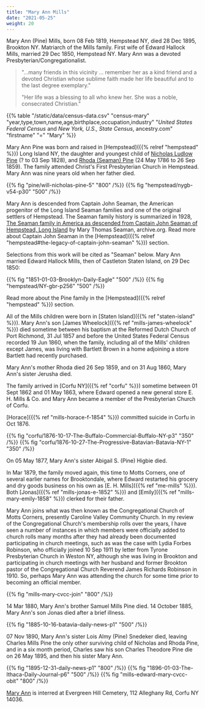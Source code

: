 ```yaml
---
title: "Mary Ann Mills"
date: "2021-05-25"
weight: 20
---
```

 
Mary Ann (Pine) Mills, born 08 Feb 1819, Hempstead NY, died 28 Dec 1895, Brookton NY. Matriarch of the Mills family. First wife of Edward Hallock Mills, married 29 Dec 1850, Hempstead NY. Mary Ann was a devoted Presbyterian/Congregationalist.

<!--more-->

<blockquote>
<p>"...many friends in this vicinity ... remember her as a kind friend and a devoted Christian whose sublime faith made her life beautiful and to the last degree exemplary."
</p>
<p>
"Her life was a blessing to all who knew her. She was a noble, consecrated Christian."
</p>
</blockquote>

 
{{% table "/static/data/census-data.csv" "census-mary" "year,type,town,name,age,birthplace,occupation,industry" "*United States Federal Census* and *New York, U.S., State Census*, ancestry.com" "firstname" "=" "Mary" %}}

Mary Ann Pine was born and raised in [Hempstead]({{% relref "hempstead" %}}) Long Island NY, the daughter and youngest child of [Nicholas Ludlow Pine](https://www.findagrave.com/memorial/108776395/nicholas-ludlow-pine) (? to 03 Sep 1828), and [Rhoda (Seaman) Pine](https://www.findagrave.com/memorial/108776309/rhoda-pine) (24 May 1786 to 26 Sep 1859). The family attended Christ's First Presbyterian Church in Hempstead. Mary Ann was nine years old when her father died. 

{{% fig "pine/will-nicholas-pine-5" "800" /%}}
{{% fig "hempstead/nygb-v54-p30" "500" /%}}

Mary Ann is descended from Captain John Seaman, the American progenitor of the Long Island Seaman families and one of the original settlers of Hempstead. The Seaman family history is summarized in 1928, [The Seaman family in America as descended from Captain John Seaman of Hempstead, Long Island](https://archive.org/details/seamanfamilyinam00seam/page/n15/mode/2up) by Mary Thomas Seaman, archive.org. Read more about Captain John Seaman in the [Hempstead]({{% relref "hempstead#the-legacy-of-captain-john-seaman" %}}) section.

Selections from this work will be cited as "Seaman" below. 
Mary Ann married Edward Hallock Mills, then of Castleton Staten Island, on 29 Dec 1850:

{{% fig "1851-01-03-Brooklyn-Daily-Eagle" "500" /%}}
{{% fig "hempstead/NY-gbr-p256" "500" /%}}

Read more about the Pine family in the [Hempstead]({{% relref "hempstead" %}}) section. 

All of the Mills children were born in [Staten Island]({{% ref "staten-island" %}}). Mary Ann's son [James Wheelock]({{% ref "mills-james-wheelock" %}}) died sometime between his baptism at the Reformed Dutch Church of Port Richmond, 31 Jul 1857 and before the United States Federal Census recorded 19 Jun 1860, when the family, including all of the Mills' children except James, was living with Bartlett Brown in a home adjoining a store Bartlett had recently purchased. 

Mary Ann's mother Rhoda died 26 Sep 1859, and on 31 Aug 1860, Mary Ann's sister Jerusha died. 

The family arrived in [Corfu NY]({{% ref "corfu" %}}) sometime between 01 Sept 1862 and 01 May 1863, where  Edward opened a new general store E. H. Mills & Co. and Mary Ann became a member of the Presbyterian Church of Corfu.

[Horace]({{% ref "mills-horace-f-1854" %}}) committed suicide in Corfu in Oct 
1876. 

<div class="cols">
{{% fig "corfu/1876-10-17-The-Buffalo-Commercial-Buffalo-NY-p3" "350" /%}}
{{% fig "corfu/1876-10-27-The-Progressive-Batavian-Batavia-NY-1" "350" /%}}
</div>

On 05 May 1877, Mary Ann's sister Abigail S. (Pine) Higbie died.

In Mar 1879, the family moved again, this time to Motts Corners, one of several earlier names for Brooktondale, where Edward restarted his grocery and dry goods business on his own as [E. H. Mills]({{% ref "me-mills" %}}). Both [Jonas]({{% ref "mills-jonas-e-1852" %}}) and [Emily]({{% ref "mills-mary-emily-1858" %}}) clerked for their father. 

Mary Ann joins what was then known as the Congregational Church of Motts Corners, presently Caroline Valley Community Church. In my review of the Congregational Church's membership rolls over the years, I have seen a number of instances in which members were officially added to church rolls many months after they had already been documented participating in church meetings, such as was the case with Lydia Forbes Robinson, who officially joined 10 Sep 1911 by letter from Tyrone Presbyterian Church in Weston NY, although she was living in Brookton and participating in church meetings with her husband and former Brookton pastor of the Congregational Church Reverend James Richards Robinson in 1910. So, perhaps Mary Ann was attending the church for some time prior to becoming an official member. 

{{% fig "mills-mary-cvcc-join" "800" /%}}

14 Mar 1880, Mary Ann's brother Samuel Mills Pine died. 14 October 1885, Mary Ann's son Jonas died after a brief illness. 

{{% fig "1885-10-16-batavia-daily-news-p1" "500" /%}}

07 Nov 1890, Mary Ann's sister Lois Almy (Pine) Snedeker died, leaving Charles Mills Pine the only other surviving child of Nicholas and Rhoda Pine, and in a six month period, Charles saw his son Charles Theodore Pine die on 26 May 1895, and then his sister Mary Ann.

{{% fig "1895-12-31-daily-news-p1" "800" /%}}
{{% fig "1896-01-03-The-Ithaca-Daily-Journal-p6" "500" /%}}
{{% fig "mills-edward-mary-cvcc-obit" "800" /%}}

[Mary Ann](https://www.findagrave.com/memorial/75958702/mary-ann-mills) is interred at Evergreen Hill Cemetery, 112 Alleghany Rd, Corfu NY 14036.


